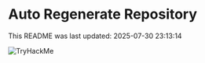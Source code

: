 # Auto Regenerate Repository

This README was last updated: 2025-07-30 23:13:14

 ![TryHackMe](https://tryhackme.com/badge/533634)